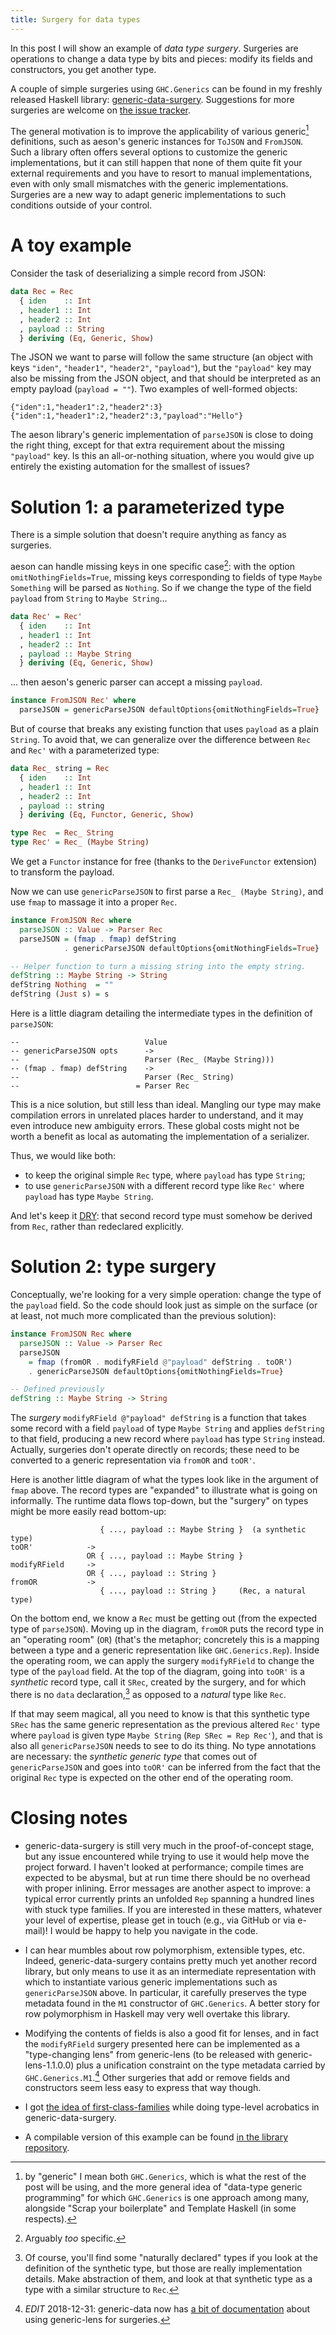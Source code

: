 ```yaml
---
title: Surgery for data types
---
```


In this post I will show an example of *data type surgery*. Surgeries are
operations to change a data type by bits and pieces: modify its fields and
constructors, you get another type.

A couple of simple surgeries using `GHC.Generics` can be found in my freshly
released Haskell library:
[generic-data-surgery](https://hackage.haskell.org/package/generic-data-surgery).
Suggestions for more surgeries are welcome on [the issue
tracker](https://github.com/Lysxia/generic-data-surgery/issues).

The general motivation is to improve the applicability of various
generic[^generic] definitions, such as aeson's generic instances for `ToJSON`
and `FromJSON`.
Such a library often offers several options to customize the generic
implementations, but it can still happen that none of them quite fit your
external requirements and you have to resort to manual implementations, even
with only small mismatches with the generic implementations.
Surgeries are a new way to adapt generic implementations to such conditions
outside of your control.

[^generic]: by "generic" I mean both `GHC.Generics`, which is what the rest of the
  post will be using, and the more general idea of "data-type generic
  programming" for which `GHC.Generics` is one approach among many, alongside
  "Scrap your boilerplate" and Template Haskell (in some respects).

A toy example
=============

Consider the task of deserializing a simple record from JSON:

```haskell
data Rec = Rec
  { iden    :: Int
  , header1 :: Int
  , header2 :: Int
  , payload :: String
  } deriving (Eq, Generic, Show)
```

The JSON we want to parse will follow the same structure (an object with keys
`"iden"`, `"header1"`, `"header2"`, `"payload"`), but the `"payload"` key may
also be missing from the JSON object, and that should be interpreted as an
empty payload (`payload = ""`). Two examples of well-formed objects:

```
{"iden":1,"header1":2,"header2":3}
{"iden":1,"header1":2,"header2":3,"payload":"Hello"}
```

The aeson library's generic implementation of `parseJSON` is close to doing the
right thing, except for that extra requirement about the missing `"payload"`
key. Is this an all-or-nothing situation, where you would give up entirely the
existing automation for the smallest of issues?

Solution 1: a parameterized type
================================

There is a simple solution that doesn't require anything as fancy as surgeries.

aeson can handle missing keys in one specific case[^aeson-maybe]: with the
option `omitNothingFields=True`, missing keys corresponding to fields of type
`Maybe Something` will be parsed as `Nothing`. So if we change the
type of the field `payload` from `String` to `Maybe String`...

[^aeson-maybe]: Arguably *too* specific.

```haskell
data Rec' = Rec'
  { iden    :: Int
  , header1 :: Int
  , header2 :: Int
  , payload :: Maybe String
  } deriving (Eq, Generic, Show)
```

... then aeson's generic parser can accept a missing `payload`.

```haskell
instance FromJSON Rec' where
  parseJSON = genericParseJSON defaultOptions{omitNothingFields=True}
```

But of course that breaks any existing function that uses `payload` as a plain
`String`. To avoid that, we can generalize over the difference between `Rec` and
`Rec'` with a parameterized type:

```haskell
data Rec_ string = Rec
  { iden    :: Int
  , header1 :: Int
  , header2 :: Int
  , payload :: string
  } deriving (Eq, Functor, Generic, Show)

type Rec  = Rec_ String
type Rec' = Rec_ (Maybe String)
```

We get a `Functor` instance for free (thanks to the `DeriveFunctor` extension)
to transform the payload.

Now we can use `genericParseJSON` to first parse a `Rec_ (Maybe String)`, and
use `fmap` to massage it into a proper `Rec`.

```haskell
instance FromJSON Rec where
  parseJSON :: Value -> Parser Rec
  parseJSON = (fmap . fmap) defString
            . genericParseJSON defaultOptions{omitNothingFields=True}

-- Helper function to turn a missing string into the empty string.
defString :: Maybe String -> String
defString Nothing  = ""
defString (Just s) = s
```

Here is a little diagram detailing the intermediate types in the definition of
`parseJSON`:

```
--                            Value
-- genericParseJSON opts      ->
--                            Parser (Rec_ (Maybe String)))
-- (fmap . fmap) defString    ->
--                            Parser (Rec_ String)
--                          = Parser Rec
```

This is a nice solution, but still less than ideal. Mangling our type may make
compilation errors in unrelated places harder to understand, and it may even
introduce new ambiguity errors.
These global costs might not be worth a benefit as local as automating the
implementation of a serializer.

Thus, we would like both:

- to keep the original simple `Rec` type, where `payload` has type `String`;
- to use `genericParseJSON` with a different record type like `Rec'` where
  `payload` has type `Maybe String`.

And let's keep it [DRY](https://en.wikipedia.org/wiki/Don't_repeat_yourself):
that second record type must somehow be derived from `Rec`, rather than
redeclared explicitly.

Solution 2: type surgery
========================

Conceptually, we're looking for a very simple operation: change the type of the
`payload` field. So the code should look just as simple on the surface
(or at least, not much more complicated than the previous solution):

```haskell
instance FromJSON Rec where
  parseJSON :: Value -> Parser Rec
  parseJSON
    = fmap (fromOR . modifyRField @"payload" defString . toOR')
    . genericParseJSON defaultOptions{omitNothingFields=True}

-- Defined previously
defString :: Maybe String -> String
```

The *surgery* `modifyRField @"payload" defString` is a function that takes some
record with a field `payload` of type `Maybe String` and applies `defString` to
that field, producing a new record where `payload` has type `String` instead.
Actually, surgeries don't operate directly on records; these need to be
converted to a generic representation via `fromOR` and `toOR'`.

Here is another little diagram of what the types look like in the argument of
`fmap` above. The record types are "expanded" to illustrate what is going on
informally.
The runtime data flows top-down, but the "surgery" on types might be more
easily read bottom-up:

```
                    { ..., payload :: Maybe String }  (a synthetic type)
toOR'            ->
                 OR { ..., payload :: Maybe String }
modifyRField     ->
                 OR { ..., payload :: String }
fromOR           ->
                    { ..., payload :: String }     (Rec, a natural type)
```

On the bottom end, we know a `Rec` must be getting out (from the expected type
of `parseJSON`).
Moving up in the diagram, `fromOR` puts the record type in an "operating room"
(`OR`) (that's the metaphor; concretely this is a mapping between a type and a
generic representation like `GHC.Generics.Rep`).
Inside the operating room, we can apply the surgery `modifyRField` to change
the type of the `payload` field.
At the top of the diagram, going into `toOR'` is a *synthetic* record type,
call it `SRec`, created by the surgery, and for which there is no `data`
declaration,[^well] as opposed to a *natural* type like `Rec`.

[^well]: Of course, you'll find some "naturally declared" types if you look at
  the definition of the synthetic type, but those are really implementation
  details. Make abstraction of them, and look at that synthetic type as a type
  with a similar structure to `Rec`.

If that may seem magical, all you need to know is that this synthetic type
`SRec` has the same generic representation as the previous altered `Rec'` type
where `payload` is given type `Maybe String` (`Rep SRec = Rep Rec'`), and that
is also all `genericParseJSON` needs to see to do its thing.
No type annotations are necessary: the *synthetic generic type* that comes out
of `genericParseJSON` and goes into `toOR'` can be inferred from the fact that
the original `Rec` type is expected on the other end of the operating room.

Closing notes
=============

- generic-data-surgery is still very much in the proof-of-concept stage, but
  any issue encountered while trying to use it would help move the project
  forward.
  I haven't looked at performance; compile times are expected to be abysmal,
  but at run time there should be no overhead with proper inlining.
  Error messages are another aspect to improve: a typical error currently prints
  an unfolded `Rep` spanning a hundred lines with stuck type families.
  If you are interested in these matters, whatever your level of expertise,
  please get in touch (e.g., via GitHub or via e-mail)! I would be happy to
  help you navigate in the code.

- I can hear mumbles about row polymorphism, extensible types, etc. Indeed,
  generic-data-surgery contains pretty much yet another record library, but
  only means to use it as an intermediate representation with which to
  instantiate various generic implementations such as `genericParseJSON` above.
  In particular, it carefully preserves the type metadata found in the `M1`
  constructor of `GHC.Generics`. A better story for row polymorphism in Haskell
  may very well overtake this library.

- Modifying the contents of fields is also a good fit for lenses, and in fact
  the `modifyRField` surgery presented here can be implemented as a
  "type-changing lens" from generic-lens (to be released with
  generic-lens-1.1.0.0) plus a unification constraint on the type metadata
  carried by `GHC.Generics.M1`.[^glens]
  Other surgeries that add or remove fields and constructors seem less easy to
  express that way though.

- I got [the idea of
  first-class-families](http://blog.poisson.chat/posts/2018-08-06-one-type-family.html)
  while doing type-level acrobatics in generic-data-surgery.

- A compilable version of this example can be found [in the library
  repository](https://github.com/Lysxia/generic-data-surgery/blob/master/examples/example-aeson.hs).

[^glens]: *EDIT* 2018-12-31: generic-data now has [a bit of
  documentation](https://hackage.haskell.org/package/generic-data-0.4.0.0/docs/Generic-Data-Microsurgery.html#g:1)
  about using generic-lens for surgeries.
